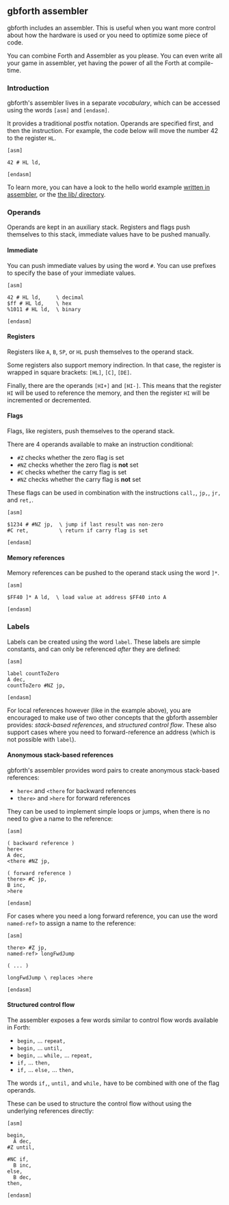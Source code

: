 ## gbforth assembler

gbforth includes an assembler. This is useful when you want more
control about how the hardware is used or you need to optimize some
piece of code.

You can combine Forth and Assembler as you please. You can even write
all your game in assembler, yet having the power of all the Forth at
compile-time.

### Introduction

gbforth's assembler lives in a separate *vocabulary*, which can be accessed using the words `[asm]` and `[endasm]`.

It provides a traditional postfix notation. Operands are specified
first, and then the instruction. For example, the code below will move
the number 42 to the register `HL`.

```forth
[asm]

42 # HL ld,

[endasm]
```

To learn more, you can have a look to the hello world example
[written in assembler](https://github.com/ams-hackers/gbforth/blob/master/examples/hello-world-asm/hello.fs),
or the [the lib/ directory](https://github.com/ams-hackers/gbforth/tree/master/lib).


### Operands

Operands are kept in an auxiliary stack. Registers and flags push themselves
to this stack, immediate values have to be pushed manually.

#### Immediate

You can push immediate values by using the word `#`. You can use
prefixes to specify the base of your immediate values.

```forth
[asm]

42 # HL ld,     \ decimal
$ff # HL ld,    \ hex
%1011 # HL ld,  \ binary

[endasm]
```

#### Registers

Registers like `A`, `B`, `SP`, or `HL` push themselves to the operand
stack.

Some registers also support memory indirection. In that case, the
register is wrapped in square brackets: `[HL]`, `[C]`, `[DE]`.

Finally, there are the operands `[HI+]` and `[HI-]`. This means that
the register `HI` will be used to reference the memory, and then the
register `HI` will be incremented or decremented.

#### Flags

Flags, like registers, push themselves to the operand stack.

There are 4 operands available to make an instruction conditional:
- `#Z` checks whether the zero flag is set
- `#NZ` checks whether the zero flag is **not** set
- `#C` checks whether the carry flag is set
- `#NZ` checks whether the carry flag is **not** set

These flags can be used in combination with the instructions `call,`, `jp,`, `jr,` and `ret,`.

```forth
[asm]

$1234 # #NZ jp,  \ jump if last result was non-zero
#C ret,          \ return if carry flag is set

[endasm]
```

#### Memory references

Memory references can be pushed to the operand stack using the word `]*`.

```forth
[asm]

$FF40 ]* A ld,  \ load value at address $FF40 into A

[endasm]
```

### Labels

Labels can be created using the word `label`. These labels are simple constants,
and can only be referenced *after* they are defined:

```
[asm]

label countToZero
A dec,
countToZero #NZ jp,

[endasm]
```

For local references however (like in the example above), you are encouraged to make use of two other concepts that the gbforth assembler provides: *stack-based references*, and *structured control flow*. These also support cases where you need to forward-reference an address (which is not possible with `label`).

#### Anonymous stack-based references

gbforth's assembler provides word pairs to create anonymous stack-based references:
- `here<` and `<there` for backward references
- `there>` and `>here` for forward references

They can be used to implement simple loops or jumps,
when there is no need to give a name to the reference:

```forth
[asm]

( backward reference )
here<
A dec,
<there #NZ jp,

( forward reference )
there> #C jp,
B inc,
>here

[endasm]
```

For cases where you need a long forward reference, you can use the word `named-ref>`
to assign a name to the reference:

```forth
[asm]

there> #Z jp,
named-ref> longFwdJump

( ... )

longFwdJump \ replaces >here

[endasm]
```

#### Structured control flow

The assembler exposes a few words similar to control flow words available in Forth:
- `begin,` ... `repeat,`
- `begin,` ... `until,`
- `begin,` ... `while,` ... `repeat,`
- `if,` ... `then,`
- `if,` ... `else,` ... `then,`

The words `if,`, `until,` and `while,` have to be combined with one of the flag operands.

These can be used to structure the control flow without using the underlying references directly:

```forth
[asm]

begin,
  A dec,
#Z until,

#NC if,
  B inc,
else,
  B dec,
then,

[endasm]
```
